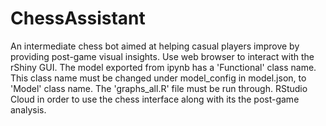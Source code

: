 # ChessAssistant
An intermediate chess bot aimed at helping casual players improve by providing post-game visual insights.
Use web browser to interact with the rShiny GUI.
The model exported from ipynb has a 'Functional' class name. This class name must be changed under model_config in model.json, to 'Model' class name.
The 'graphs_all.R' file must be run through. RStudio Cloud in order to use the chess interface along with its the post-game analysis. 
